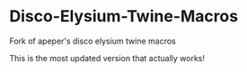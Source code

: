 # Disco-Elysium-Twine-Macros
Fork of apeper's disco elysium twine macros

This is the most updated version that actually works!
